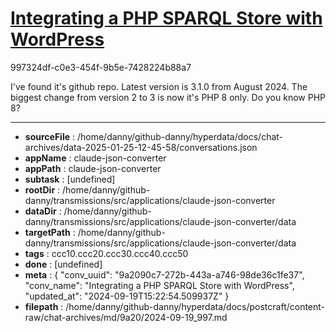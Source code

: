 # [Integrating a PHP SPARQL Store with WordPress](https://claude.ai/chat/9a2090c7-272b-443a-a746-98de36c1fe37)

997324df-c0e3-454f-9b5e-7428224b88a7

I've found it's github repo. Latest version is 3.1.0 from August 2024. The biggest change from version 2 to 3 is now it's PHP 8 only. Do you know PHP 8?

---

* **sourceFile** : /home/danny/github-danny/hyperdata/docs/chat-archives/data-2025-01-25-12-45-58/conversations.json
* **appName** : claude-json-converter
* **appPath** : claude-json-converter
* **subtask** : [undefined]
* **rootDir** : /home/danny/github-danny/transmissions/src/applications/claude-json-converter
* **dataDir** : /home/danny/github-danny/transmissions/src/applications/claude-json-converter/data
* **targetPath** : /home/danny/github-danny/transmissions/src/applications/claude-json-converter/data
* **tags** : ccc10.ccc20.ccc30.ccc40.ccc50
* **done** : [undefined]
* **meta** : {
  "conv_uuid": "9a2090c7-272b-443a-a746-98de36c1fe37",
  "conv_name": "Integrating a PHP SPARQL Store with WordPress",
  "updated_at": "2024-09-19T15:22:54.509937Z"
}
* **filepath** : /home/danny/github-danny/hyperdata/docs/postcraft/content-raw/chat-archives/md/9a20/2024-09-19_997.md